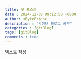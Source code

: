 ```yaml
---
title: 첫 포스트
date : 2024-12-09 09:12:50 +0800
author: <ByteFries> 
description : "깃허브 블로그 공부"
categories : [gitBlog]
tags: [gitBlog]
comments : true
---
```

텍스트 작성
